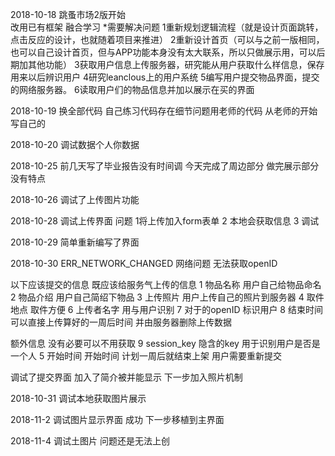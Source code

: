 2018-10-18
跳蚤市场2版开始  
改用已有框架 融合学习
*需要解决问题
  1重新规划逻辑流程（就是设计页面跳转，点击反应的设计，也就随着项目来推进）
  2重新设计首页（可以与之前一版相同，也可以自己设计首页，但与APP功能本身没有太大联系，所以只做展示用，可以后期加其他功能）
  3获取用户信息上传服务器，研究能从用户获取什么样信息，保存用来以后辨识用户
  4研究leanclous上的用户系统
  5编写用户提交物品界面，提交的网络服务器。
  6读取用户们的物品信息并加以展示在买的界面

  2018-10-19
  换全部代码 自己练习代码存在细节问题用老师的代码 从老师的开始写自己的

  2018-10-20
  调试数据个人你数据

  2018-10-25
  前几天写了毕业报告没有时间调
  今天完成了周边部分 做完展示部分 没有特点


2018-10-26
调试了上传图片功能

2018-10-28
调试上传界面
问题 1将上传加入form表单
     2 本地会获取信息
     3 调试

2018-10-29
简单重新编写了界面

2018-10-30
ERR_NETWORK_CHANGED 网络问题 无法获取openID

以下应该提交的信息  既应该给服务气上传的信息
  1 物品名称     用户自己给物品命名
  2 物品介绍     用户自己简绍下物品
  3 上传照片     用户上传自己的照片到服务器
  4 取件地点     取件方便
  6 上传者名字   用与用户识别
  7 对于的openID 标识用户
  8 结束时间     可以直接上传算好的一周后时间 并由服务器删除上传数据

额外信息 没有必要可以不用获取 
  9 session_key  隐含的key 用于识别用户是否是一个人
  5 开始时间     开始时间 计划一周后就结束上架 用户需要重新提交 

调试了提交界面 加入了简介被并能显示 下一步加入照片机制

2018-10-31
调试本地获取图片展示

2018-11-2 
调试图片显示界面 成功
下一步移植到主界面

2018-11-4
调试土图片 问题还是无法上创